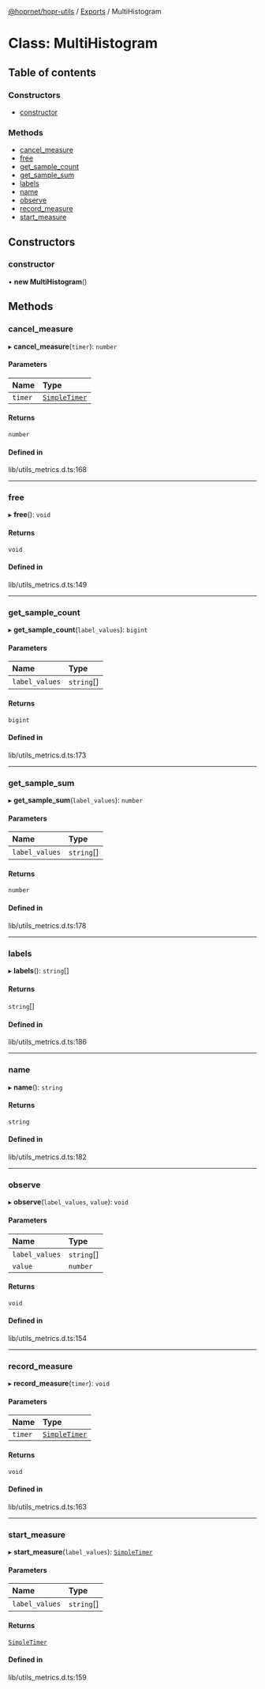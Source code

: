 [@hoprnet/hopr-utils](../README.md) / [Exports](../modules.md) / MultiHistogram

# Class: MultiHistogram

## Table of contents

### Constructors

- [constructor](MultiHistogram.md#constructor)

### Methods

- [cancel\_measure](MultiHistogram.md#cancel_measure)
- [free](MultiHistogram.md#free)
- [get\_sample\_count](MultiHistogram.md#get_sample_count)
- [get\_sample\_sum](MultiHistogram.md#get_sample_sum)
- [labels](MultiHistogram.md#labels)
- [name](MultiHistogram.md#name)
- [observe](MultiHistogram.md#observe)
- [record\_measure](MultiHistogram.md#record_measure)
- [start\_measure](MultiHistogram.md#start_measure)

## Constructors

### constructor

• **new MultiHistogram**()

## Methods

### cancel\_measure

▸ **cancel_measure**(`timer`): `number`

#### Parameters

| Name | Type |
| :------ | :------ |
| `timer` | [`SimpleTimer`](SimpleTimer.md) |

#### Returns

`number`

#### Defined in

lib/utils_metrics.d.ts:168

___

### free

▸ **free**(): `void`

#### Returns

`void`

#### Defined in

lib/utils_metrics.d.ts:149

___

### get\_sample\_count

▸ **get_sample_count**(`label_values`): `bigint`

#### Parameters

| Name | Type |
| :------ | :------ |
| `label_values` | `string`[] |

#### Returns

`bigint`

#### Defined in

lib/utils_metrics.d.ts:173

___

### get\_sample\_sum

▸ **get_sample_sum**(`label_values`): `number`

#### Parameters

| Name | Type |
| :------ | :------ |
| `label_values` | `string`[] |

#### Returns

`number`

#### Defined in

lib/utils_metrics.d.ts:178

___

### labels

▸ **labels**(): `string`[]

#### Returns

`string`[]

#### Defined in

lib/utils_metrics.d.ts:186

___

### name

▸ **name**(): `string`

#### Returns

`string`

#### Defined in

lib/utils_metrics.d.ts:182

___

### observe

▸ **observe**(`label_values`, `value`): `void`

#### Parameters

| Name | Type |
| :------ | :------ |
| `label_values` | `string`[] |
| `value` | `number` |

#### Returns

`void`

#### Defined in

lib/utils_metrics.d.ts:154

___

### record\_measure

▸ **record_measure**(`timer`): `void`

#### Parameters

| Name | Type |
| :------ | :------ |
| `timer` | [`SimpleTimer`](SimpleTimer.md) |

#### Returns

`void`

#### Defined in

lib/utils_metrics.d.ts:163

___

### start\_measure

▸ **start_measure**(`label_values`): [`SimpleTimer`](SimpleTimer.md)

#### Parameters

| Name | Type |
| :------ | :------ |
| `label_values` | `string`[] |

#### Returns

[`SimpleTimer`](SimpleTimer.md)

#### Defined in

lib/utils_metrics.d.ts:159

